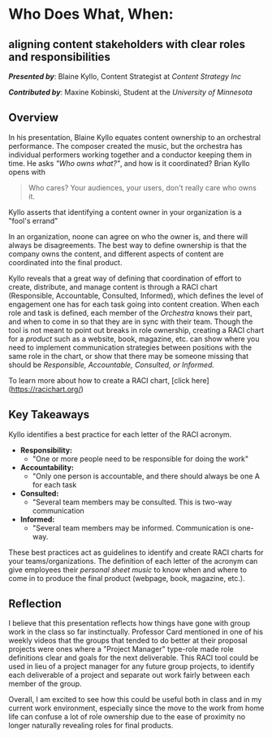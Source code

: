 ﻿# Who Does What, When:
## aligning content stakeholders with clear roles and responsibilities  
**_Presented by_**: Blaine Kyllo, Content Strategist at _Content Strategy Inc_

**_Contributed by_**: Maxine Kobinski, Student at the _University of Minnesota_ 


## Overview
In his presentation, Blaine Kyllo equates content ownership to an orchestral performance. The composer created the music, but the orchestra has individual performers working together and a conductor keeping them in time. He asks _"Who owns what?"_, and how is it coordinated? Brian Kyllo opens with 

> Who cares? 
> Your audiences, your users, don't really care who owns it.

Kyllo asserts that identifying a content owner in your organization is a "fool's errand"

In an organization, noone can agree on who the owner is, and there will always be disagreements. The best way to define ownership is that the company owns the content, and different aspects of content are coordinated into the final product. 

Kyllo reveals that a great way of defining that coordination of effort to create, distribute, and manage content is through a RACI chart (Responsible, Accountable, Consulted, Informed), which defines the level of engagement one has for each task going into content creation. When each role and task is defined, each member of the _Orchestra_ knows their part, and when to come in so that they are in sync with their team. Though the tool is not meant to point out breaks in role ownership, creating a RACI chart for a _product_ such as a website, book, magazine, etc.  can show where you need to implement communication strategies between positions with the same role in the chart, or show that there may be someone missing that should be _Responsible, Accountable, Consulted, or Informed._

To learn more about how to create a RACI chart, [click here] (https://racichart.org/) 

## Key Takeaways

Kyllo identifies a best practice for each letter of the RACI acronym.
* **Responsibility:**
	* "One or more people need to be responsible for doing the work"
* **Accountability:** 
	* "Only one person is accountable, and there should always be one A for each task
* **Consulted:**
	* "Several team members may be consulted. This is two-way communication
* **Informed:**
	* "Several team members may be informed. Communication is one-way. 

These best practices act as guidelines to identify and create RACI charts for your teams/organizations. The definition of each letter of the acronym can give employees their _personal sheet music_ to know when and where to come in to produce the final product (webpage, book, magazine, etc.). 

## Reflection
I believe that this presentation reflects how things have gone with group work in the class so far instinctually. Professor Card mentioned in one of his weekly videos that the groups that tended to do better at their proposal projects were ones where a "Project Manager" type-role made role definitions clear and goals for the next deliverable. This RACI tool could be used in lieu of a project manager for any future group projects, to identify each deliverable of a project and separate out work fairly between each member of the group. 

Overall, I am excited to see how this could be useful both in class and in my current work environment, especially since the move to the work from home life can confuse a lot of role ownership due to the ease of proximity no longer naturally revealing roles for final products.
